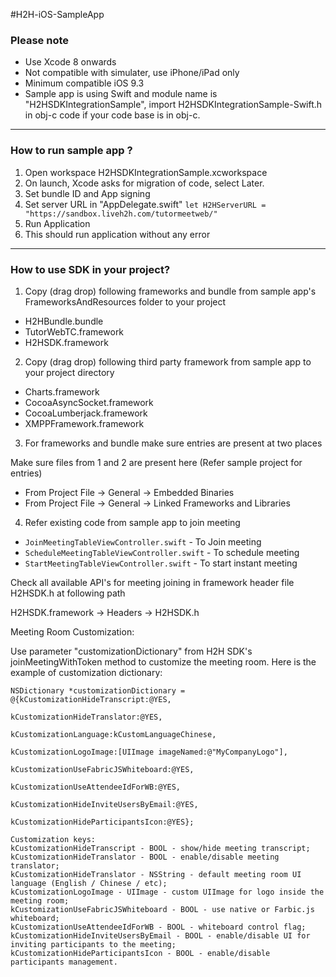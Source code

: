 ﻿

#H2H-iOS-SampleApp
 
### Please note

* Use Xcode 8 onwards
* Not compatible with simulater, use iPhone/iPad only
* Minimum compatible iOS 9.3
* Sample app is using Swift and module name is "H2HSDKIntegrationSample", import H2HSDKIntegrationSample-Swift.h in obj-c code if your code base is in obj-c.

---
### How to run sample app ?

1. Open workspace H2HSDKIntegrationSample.xcworkspace
2. On launch, Xcode asks for migration of code, select Later.
3. Set bundle ID and App signing 
4. Set server URL in "AppDelegate.swift" ```let H2HServerURL = "https://sandbox.liveh2h.com/tutormeetweb/" ```
5. Run Application
6. This should run application without any error

---
### How to use SDK in your project?

1. Copy (drag drop) following frameworks and bundle from sample app's FrameworksAndResources folder to your project

 * H2HBundle.bundle
 * TutorWebTC.framework
 * H2HSDK.framework

2. Copy (drag drop) following third party framework from sample app to your project directory

 * Charts.framework
 * CocoaAsyncSocket.framework
 * CocoaLumberjack.framework
 * XMPPFramework.framework

3. For frameworks and bundle make sure entries are present at two places 

  Make sure files from 1 and 2 are present here (Refer sample project for entries)

  * From Project File -> General -> Embedded Binaries 
  * From Project File -> General -> Linked Frameworks and Libraries
  
4. Refer existing code from sample app to join meeting

* ```JoinMeetingTableViewController.swift``` - To Join meeting
* ```ScheduleMeetingTableViewController.swift``` - To schedule meeting
* ```StartMeetingTableViewController.swift``` - To start instant meeting

Check all available API's for meeting joining in framework header file H2HSDK.h at following path

H2HSDK.framework -> Headers -> H2HSDK.h

Meeting Room Customization:

Use parameter "customizationDictionary" from H2H SDK's joinMeetingWithToken method to customize the meeting room. Here is the example of customization dictionary:
```
NSDictionary *customizationDictionary = @{kCustomizationHideTranscript:@YES,
                                          kCustomizationHideTranslator:@YES,
                                                kCustomizationLanguage:kCustomLanguageChinese,
                                               kCustomizationLogoImage:[UIImage imageNamed:@"MyCompanyLogo"],
                                   kCustomizationUseFabricJSWhiteboard:@YES,
                                      kCustomizationUseAttendeeIdForWB:@YES,
                                  kCustomizationHideInviteUsersByEmail:@YES,
                                    kCustomizationHideParticipantsIcon:@YES};

Customization keys:
kCustomizationHideTranscript - BOOL - show/hide meeting transcript;
kCustomizationHideTranslator - BOOL - enable/disable meeting translator;
kCustomizationHideTranslator - NSString - default meeting room UI language (English / Chinese / etc);
kCustomizationLogoImage - UIImage - custom UIImage for logo inside the meeting room;
kCustomizationUseFabricJSWhiteboard - BOOL - use native or Farbic.js whiteboard;
kCustomizationUseAttendeeIdForWB - BOOL - whiteboard control flag;
kCustomizationHideInviteUsersByEmail - BOOL - enable/disable UI for inviting participants to the meeting;
kCustomizationHideParticipantsIcon - BOOL - enable/disable participants management.
```
